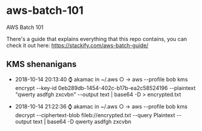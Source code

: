 # aws-batch-101
AWS Batch 101

There's a guide that explains everything that this repo contains, you can check it out here: https://stackify.com/aws-batch-guide/


## KMS shenanigans
- 2018-10-14 20:13:40 ⌚  akamac in ~/.aws
○ → aws --profile bob kms encrypt --key-id 0eb289db-1454-402c-b17b-ea2c58524196 --plaintext "qwerty asdfgh zxcvbn" --output text | base64 -D  > encrypted.txt

- 2018-10-14 21:22:36 ⌚  akamac in ~/.aws
○ → aws --profile bob kms decrypt --ciphertext-blob fileb://encrypted.txt --query Plaintext --output text | base64 -D
qwerty asdfgh zxcvbn
